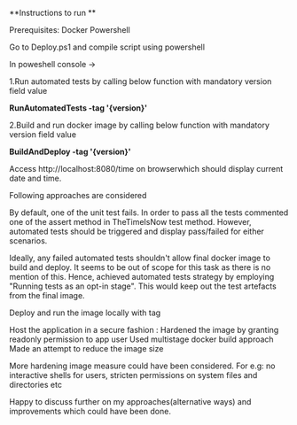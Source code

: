 **Instructions to run **

Prerequisites:
Docker
Powershell

Go to Deploy.ps1 and compile script using powershell

In poweshell console ->

1.Run automated tests by calling below function with mandatory version field value

  **RunAutomatedTests -tag '{version}'**
  

2.Build and run docker image by calling below function with mandatory version field value

  **BuildAndDeploy -tag '{version}'**
  
   Access http://localhost:8080/time on browserwhich should display current date and time.

Following approaches are considered 

By default, one of the unit test fails. In order to pass all the tests commented one of the assert method in TheTimeIsNow test method. However, automated tests should be triggered and display pass/failed for either scenarios.

Ideally, any failed automated tests shouldn't allow final docker image to build and deploy. It seems to be out of scope for this task as there is no mention of this. Hence, achieved automated tests strategy by employing "Running tests as an opt-in stage". This would keep out the test artefacts from the final image.

Deploy and run the image locally with tag

Host the application in a secure fashion : 
  Hardened the image by granting readonly permission to app user
  Used multistage docker build approach
  Made an attempt to reduce the image size
  
  More hardening image measure could have been considered. For e.g: no interactive shells for users, stricten permissions on system files and directories etc

Happy to discuss further on my approaches(alternative ways) and improvements which could have been done.

                                           



